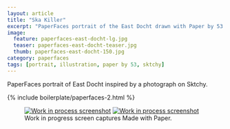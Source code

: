 ```yaml
---
layout: article
title: "Ska Killer"
excerpt: "PaperFaces portrait of the East Docht drawn with Paper by 53 on an iPad."
image: 
  feature: paperfaces-east-docht-lg.jpg
  teaser: paperfaces-east-docht-teaser.jpg
  thumb: paperfaces-east-docht-150.jpg
category: paperfaces
tags: [portrait, illustration, paper by 53, sktchy]
---
```


PaperFaces portrait of East Docht inspired by a photograph on Sktchy.

{% include boilerplate/paperfaces-2.html %}

<figure class="third">
  <a href="{{ site.url }}/images/paperfaces-east-docht-process-1-lg.jpg"><img src="{{ site.url }}/images/paperfaces-east-docht-process-1-600.jpg" alt="Work in process screenshot"></a>
  <a href="{{ site.url }}/images/paperfaces-east-docht-process-2-lg.jpg"><img src="{{ site.url }}/images/paperfaces-east-docht-process-2-600.jpg" alt="Work in process screenshot"></a>
  <figcaption>Work in progress screen captures Made with Paper.</figcaption>
</figure>